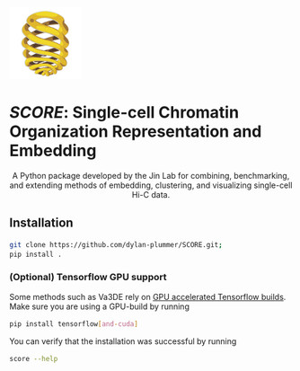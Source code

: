 <img src="docs/source/_static/icon.png" alt="SCORE logo" width="128"/>

# ***SCORE***: Single-cell Chromatin Organization Representation and Embedding

<div align="center">

A Python package developed by the Jin Lab for combining, benchmarking, and extending methods of embedding, clustering, and visualizing single-cell Hi-C data.

</div>

## Installation

```bash
git clone https://github.com/dylan-plummer/SCORE.git;
pip install .
```

### (Optional) Tensorflow GPU support

Some methods such as Va3DE rely on [GPU accelerated Tensorflow builds](https://www.tensorflow.org/install/pip). Make sure you are using a GPU-build by running

```bash
pip install tensorflow[and-cuda]
```

You can verify that the installation was successful by running

```bash
score --help
```